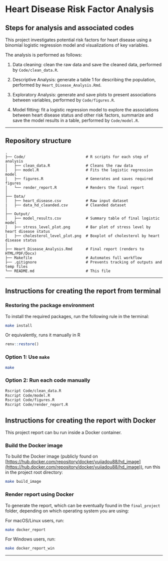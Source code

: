# Heart Disease Risk Factor Analysis

## Steps for analysis and associated codes

This project investigates potential risk factors for heart disease using a binomial logistic regression model and visualizations of key variables. 

The analysis is performed as follows:

1. Data cleaning: clean the raw data and save the cleaned data, performed by `Code/clean_data.R`.

2. Descriptive Analysis: generate a table 1 for describing the population, performed by `Heart_Disease_Analysis.Rmd`.

3. Exploratory Analysis: generate and save plots to present associations between variables, performed by `Code/figures.R`.

4. Model fitting: fit a logistic regression model to explore the associations between heart disease status and other risk
factors, summarize and save the model results in a table, performed by `Code/model.R`.

---

## Repository structure

```
.
├── Code/                           # R scripts for each step of analysis
│   ├── clean_data.R                # Cleans the raw data
│   ├── model.R                     # Fits the logistic regression model
│   ├── figures.R                   # Generates and saves required figures
│   └── render_report.R             # Renders the final report
│
├── Data/
│   ├── heart_disease.csv           # Raw input dataset 
|   ├── data_hd_cleanded.csv        # Cleanded dataset
│
├── Output/
│   ├── model_results.csv           # Summary table of final logistic model
│   ├── stress_level_plot.png       # Bar plot of stress level by heart disease status
│   ├── cholesterol_level_plot.png  # Boxplot of cholesterol by heart disease status
│
├── Heart_Disease_Analysis.Rmd      # Final report (renders to HTML/PDF/Docx)
├── Makefile                        # Automates full workflow
├── .gitignore                      # Prevents tracking of outputs and temp files
└── README.md                       # This file
```

---

## Instructions for creating the report from terminal

### Restoring the package environment

To install the required packages, run the following rule in the terminal:

```bash
make install
```

Or equivalently, runs it manually in R

```R
renv::restore()
```

### Option 1: Use `make`

```bash
make
```

### Option 2: Run each code manually

```bash
Rscript Code/clean_data.R
Rscript Code/model.R
Rscript Code/figures.R
Rscript Code/render_report.R
```

## Instructions for creating the report with Docker

This project report can bu run inside a Docker container.

### Build the Docker image

To build the Docker image  (publicly found on [https://hub.docker.com/repository/docker/yujiadou88/hd_image](https://hub.docker.com/repository/docker/yujiadou88/hd_image)), run this in the project root directory:

```bash
make build_image
```

### Render report using Docker

To generate the report, which can be eventually found in the `final_project` folder, depending on which operating system you are using:

For macOS/Linux users, run:

```bash
make docker_report
```

For Windows users, run:

```bash
make docker_report_win
```

---
